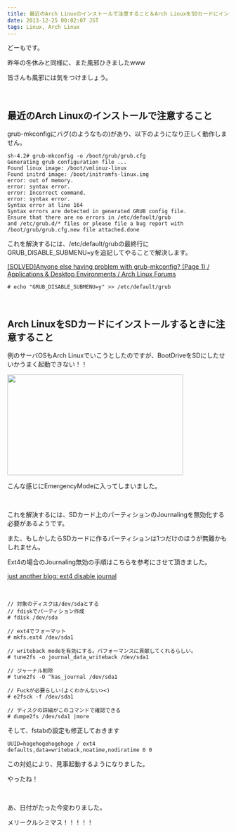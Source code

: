 ```yaml
---
title: 最近のArch Linuxのインストールで注意すること＆Arch LinuxをSDカードにインストールするときに注意すること
date: 2013-12-25 00:02:07 JST
tags: Linux, Arch Linux
---
```

どーもです。

昨年の冬休みと同様に、また風邪ひきましたwww

皆さんも風邪には気をつけましょう。

&nbsp;

## 最近のArch Linuxのインストールで注意すること

grub-mkconfigにバグ(のようなもの)があり、以下のようになり正しく動作しません。

```
sh-4.2# grub-mkconfig -o /boot/grub/grub.cfg
Generating grub configuration file ...
Found linux image: /boot/vmlinuz-linux
Found initrd image: /boot/initramfs-linux.img
error: out of memory.
error: syntax error.
error: Incorrect command.
error: syntax error.
Syntax error at line 164
Syntax errors are detected in generated GRUB config file.
Ensure that there are no errors in /etc/default/grub
and /etc/grub.d/* files or please file a bug report with
/boot/grub/grub.cfg.new file attached.done
```

これを解決するには、/etc/default/grubの最終行にGRUB_DISABLE_SUBMENU=yを追記してやることで解決します。

<a href="https://bbs.archlinux.org/viewtopic.php?id=174298">[SOLVED]Anyone else having problem with grub-mkconfig? (Page 1) / Applications & Desktop Environments / Arch Linux Forums</a>

```
# echo "GRUB_DISABLE_SUBMENU=y" >> /etc/default/grub
```

&nbsp;

## Arch LinuxをSDカードにインストールするときに注意すること

例のサーバOSもArch Linuxでいこうとしたのですが、BootDriveをSDにしたせいかうまく起動できない！！

<img src="https://lh4.googleusercontent.com/-YG2zx1ZTavo/UrmeUr08vHI/AAAAAAAAC1A/fzFBQenHK9I/s400/DSC_0249.JPG" height="229" width="400" />

こんな感じにEmergencyModeに入ってしまいました。

&nbsp;

これを解決するには、SDカード上のパーティションのJournalingを無効化する必要があるようです。

また、もしかしたらSDカードに作るパーティションは1つだけのほうが無難かもしれません。

Ext4の場合のJournaling無効の手順はこちらを参考にさせて頂きました。

<a href="http://fenidik.blogspot.jp/2010/03/ext4-disable-journal.html">just another blog: ext4 disable journal</a>

&nbsp;

```
// 対象のディスクは/dev/sdaとする
// fdiskでパーティション作成
# fdisk /dev/sda

// ext4でフォーマット
# mkfs.ext4 /dev/sda1

// writeback modeを有効にする。パフォーマンスに貢献してくれるらしい。
# tune2fs -o journal_data_writeback /dev/sda1

// ジャーナル削除
# tune2fs -O ^has_journal /dev/sda1

// Fuckが必要らしい(よくわかんない><)
# e2fsck -f /dev/sda1

// ディスクの詳細がこのコマンドで確認できる
# dumpe2fs /dev/sda1 |more
```

そして、fstabの設定も修正しておきます

```
UUID=hogehogehogehoge / ext4 defaults,data=writeback,noatime,nodiratime 0 0
```

この対処により、見事起動するようになりました。

やったね！

&nbsp;

あ、日付がたった今変わりました。

<span class="fontsize7">メリークルシミマス！！！！！</span>
